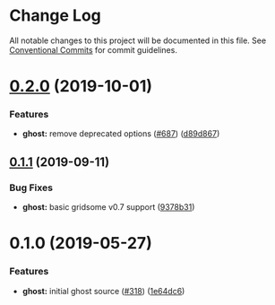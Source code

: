 # Change Log

All notable changes to this project will be documented in this file.
See [Conventional Commits](https://conventionalcommits.org) for commit guidelines.

# [0.2.0](https://github.com/gridsome/gridsome/tree/master/packages/source-ghost/compare/@gridsome/source-ghost@0.1.1...@gridsome/source-ghost@0.2.0) (2019-10-01)


### Features

* **ghost:** remove deprecated options ([#687](https://github.com/gridsome/gridsome/tree/master/packages/source-ghost/issues/687)) ([d89d867](https://github.com/gridsome/gridsome/tree/master/packages/source-ghost/commit/d89d867))





## [0.1.1](https://github.com/gridsome/gridsome/tree/master/packages/source-ghost/compare/@gridsome/source-ghost@0.1.0...@gridsome/source-ghost@0.1.1) (2019-09-11)


### Bug Fixes

* **ghost:** basic gridsome v0.7 support ([9378b31](https://github.com/gridsome/gridsome/tree/master/packages/source-ghost/commit/9378b31))





# 0.1.0 (2019-05-27)


### Features

* **ghost:** initial ghost source ([#318](https://github.com/gridsome/gridsome/tree/master/packages/source-ghost/issues/318)) ([1e64dc6](https://github.com/gridsome/gridsome/tree/master/packages/source-ghost/commit/1e64dc6))
